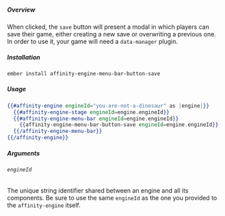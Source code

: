 ##### Overview

When clicked, the `save` button will present a modal in which players can save their game, either creating a new save or overwriting a previous one. In order to use it, your game will need a `data-manager` plugin.

##### Installation

```bash
ember install affinity-engine-menu-bar-button-save
```

##### Usage

```hbs
{{#affinity-engine engineId="you-are-not-a-dinosaur" as |engine|}}
  {{#affinity-engine-stage engineId=engine.engineId}}
  {{#affinity-engine-menu-bar engineId=engine.engineId}}
    {{affinity-engine-menu-bar-button-save engineId=engine.engineId}}
  {{/affinity-engine-menu-bar}}
{{/affinity-engine}}
```

##### Arguments

###### `engineId`

The unique string identifier shared between an engine and all its components. Be sure to use the same `engineId` as the one you provided to the `affinity-engine` itself.
